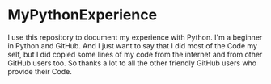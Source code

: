 # MyPythonExperience
I use this repository to document my experience with Python.
I'm a beginner in Python and GitHub. And I just want to say that I did most of the Code my self, but I did copied some lines of my code from the internet and from other GitHub users too. So thanks a lot to all the other friendly GitHub users who provide their Code.
